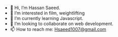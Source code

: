 - 👋 Hi, I’m Hassan Saeed.
- 👀 I’m interested in film, weightlifting
- 🌱 I’m currently learning Javascript.
- 💞️ I’m looking to collaborate on web development.
- 📫 How to reach me: Hsaeed1007@gmail.com

<!---
HassanSaeed7/HassanSaeed7 is a ✨ special ✨ repository because its `README.md` (this file) appears on your GitHub profile.
You can click the Preview link to take a look at your changes.
--->
